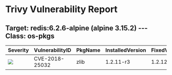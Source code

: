 # Trivy Vulnerability Report




## Target: redis:6.2.6-alpine (alpine 3.15.2) --- Class: os-pkgs
|Severity|VulnerabilityID|PkgName|InstalledVersion|FixedVersion|
|--------|---------------|-------|----------------|------------|
|![](https://img.shields.io/badge/-MEDIUM-yellow)|CVE-2018-25032|zlib|1.2.11-r3|1.2.12-r0|
